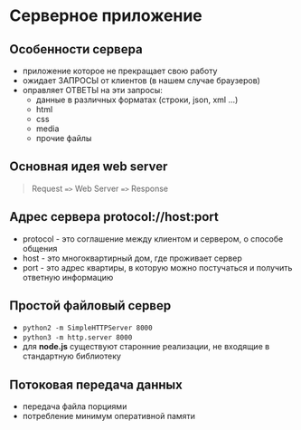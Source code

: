 # Серверное приложение

## Особенности сервера
* приложение которое не прекращает свою работу
* ожидает ЗАПРОСЫ от клиентов (в нашем случае браузеров)
* оправляет ОТВЕТЫ на эти запросы:
  - данные в различных форматах (строки, json, xml ...)
  - html
  - css
  - media
  - прочие файлы

## Основная идея **web server**
> Request `=>` Web Server `=>` Response

## Адрес сервера **protocol://host:port**
- protocol - это соглашение между клиентом и сервером, о способе общения
- host - это многоквартирный дом, где проживает сервер
- port - это адрес квартиры, в которую можно постучаться и получить ответную информацию

## Простой файловый сервер
- `python2 -m SimpleHTTPServer 8000`
- `python3 -m http.server 8000`
- для **node.js** существуют старонние реализации, не входящие
  в стандартную библиотеку

## Потоковая передача данных
- передача файла порциями
- потребление минимум оперативной памяти

